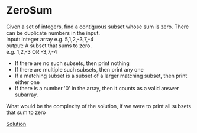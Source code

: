 # ZeroSum
Given a set of integers, find a contiguous subset whose sum is zero. There can be duplicate
numbers in the input.  
Input: Integer array e.g. 5,1,2,-3,7,-4  
output: A subset that sums to zero.  
e.g. 1,2,-3 OR -3,7,-4  
* If there are no such subsets, then print nothing  
* If there are multiple such subsets, then print any one  
* If a matching subset is a subset of a larger matching subset, then print either one  
* If there is a number '0' in the array, then it counts as a valid answer subarray.  
  
What would be the complexity of the solution, if we were to print all subsets that sum to zero  
  
[Solution](./src/ZeroSum.java)
